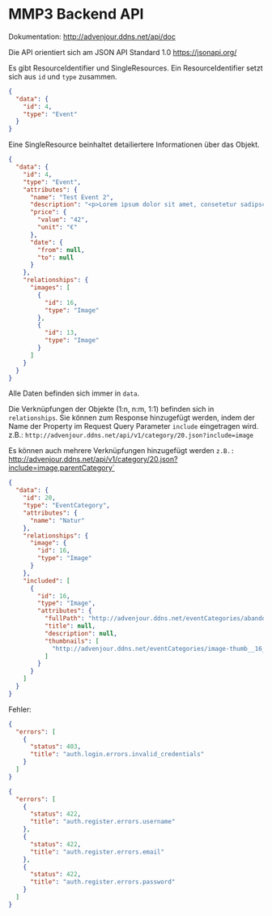 # MMP3 Backend API

Dokumentation: http://advenjour.ddns.net/api/doc

Die API orientiert sich am JSON API Standard 1.0 https://jsonapi.org/

Es gibt ResourceIdentifier und SingleResources. Ein ResourceIdentifier setzt sich aus `id` und `type` zusammen.

```json
{
  "data": {
    "id": 4,
    "type": "Event"
  }
}
```

Eine SingleResource beinhaltet detailiertere Informationen über das Objekt.

```json
{
  "data": {
    "id": 4,
    "type": "Event",
    "attributes": {
      "name": "Test Event 2",
      "description": "<p>Lorem ipsum dolor sit amet, consetetur sadipscing elitr, sed diam nonumy eirmod tempor invidunt ut labore et dolore magna aliquyam erat, sed diam voluptua. At vero eos et accusam et justo duo dolores et ea rebum. Stet clita kasd gubergren, no sea takimata sanctus est Lorem ipsum dolor sit amet. Lorem ipsum dolor sit amet, consetetur sadipscing elitr, sed diam nonumy eirmod tempor invidunt ut labore et dolore magna aliquyam erat, sed diam voluptua. At vero eos et accusam et justo duo dolores et ea rebum. Stet clita kasd gubergren, no sea takimata sanctus est Lorem ipsum dolor sit amet.</p>\n",
      "price": {
        "value": "42",
        "unit": "€"
      },
      "date": {
        "from": null,
        "to": null
      }
    },
    "relationships": {
      "images": [
        {
          "id": 16,
          "type": "Image"
        },
        {
          "id": 13,
          "type": "Image"
        }
      ]
    }
  }
}
```
Alle Daten befinden sich immer in `data`. 

Die Verknüpfungen der Objekte (1:n, n:m, 1:1) befinden sich in `relationships`. Sie können zum Response hinzugefügt werden, indem der Name der Property im Request Query Parameter `include` eingetragen wird.
z.B.: `http://advenjour.ddns.net/api/v1/category/20.json?include=image`

Es können auch mehrere Verknüpfungen hinzugefügt werden `z.B.: `http://advenjour.ddns.net/api/v1/category/20.json?include=image,parentCategory`

```json
{
  "data": {
    "id": 20,
    "type": "EventCategory",
    "attributes": {
      "name": "Natur"
    },
    "relationships": {
      "image": {
        "id": 16,
        "type": "Image"
      }
    },
    "included": [
      {
        "id": 16,
        "type": "Image",
        "attributes": {
          "fullPath": "http://advenjour.ddns.net/eventCategories/abandoned-forest-hd-wallpaper-34950.jpg",
          "title": null,
          "description": null,
          "thumbnails": [
            "http://advenjour.ddns.net/eventCategories/image-thumb__16__eventCategoryOverview/abandoned-forest-hd-wallpaper-34950.jpeg"
          ]
        }
      }
    ]
  }
}
```

Fehler:
```json
{
  "errors": [
    {
      "status": 403,
      "title": "auth.login.errors.invalid_credentials"
    }
  ]
}
```

```json
{
  "errors": [
    {
      "status": 422,
      "title": "auth.register.errors.username"
    },
    {
      "status": 422,
      "title": "auth.register.errors.email"
    },
    {
      "status": 422,
      "title": "auth.register.errors.password"
    }
  ]
}
```